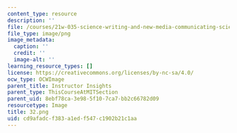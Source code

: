 ```yaml
---
content_type: resource
description: ''
file: /courses/21w-035-science-writing-and-new-media-communicating-science-to-the-public-fall-2016/cd9afadcf383a1edf547c1902b21c1aa_32.png
file_type: image/png
image_metadata:
  caption: ''
  credit: ''
  image-alt: ''
learning_resource_types: []
license: https://creativecommons.org/licenses/by-nc-sa/4.0/
ocw_type: OCWImage
parent_title: Instructor Insights
parent_type: ThisCourseAtMITSection
parent_uid: 8ebf78ca-3e98-5f10-7ca7-bb2c66782d09
resourcetype: Image
title: 32.png
uid: cd9afadc-f383-a1ed-f547-c1902b21c1aa
---
```

